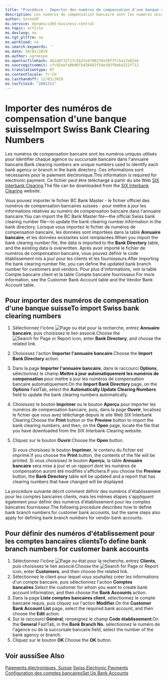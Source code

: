 ```yaml
---
title: "Procédure : Importer des numéros de compensation d'une banque suisse"
description: Les numéros de compensation bancaire sont les numéros uniques utilisés pour identifier chaque agence ou succursale bancaire dans l'annuaire bancaire. Ces informations sont nécessaires pour le paiement électronique. Ce fichier peut être téléchargé à partir du site Web SIX Interbank Clearing.
author: SorenGP
ms.service: dynamics365-business-central
ms.topic: article
ms.devlang: na
ms.tgt_pltfrm: na
ms.workload: na
ms.search.keywords: ''
ms.date: 10/01/2019
ms.author: sgroespe
ms.openlocfilehash: 4b2a8f33717c5b2fe4798378a70f7fc5a17e62d4
ms.sourcegitcommit: cfc92eefa8b06fb426482f54e393f0e6e222f712
ms.translationtype: HT
ms.contentlocale: fr-CH
ms.lasthandoff: 12/03/2019
ms.locfileid: "2881311"
---
```

# <a name="import-swiss-bank-clearing-numbers"></a><span data-ttu-id="8b6aa-105">Importer des numéros de compensation d'une banque suisse</span><span class="sxs-lookup"><span data-stu-id="8b6aa-105">Import Swiss Bank Clearing Numbers</span></span>
<span data-ttu-id="8b6aa-106">Les numéros de compensation bancaire sont les numéros uniques utilisés pour identifier chaque agence ou succursale bancaire dans l'annuaire bancaire.</span><span class="sxs-lookup"><span data-stu-id="8b6aa-106">Bank clearing numbers are unique numbers used to identify each bank agency or branch in the bank directory.</span></span> <span data-ttu-id="8b6aa-107">Ces informations sont nécessaires pour le paiement électronique.</span><span class="sxs-lookup"><span data-stu-id="8b6aa-107">This information is required for electronic payment.</span></span> <span data-ttu-id="8b6aa-108">Ce fichier peut être téléchargé à partir du site Web [SIX Interbank Clearing](https://go.microsoft.com/fwlink/?LinkId=145121).</span><span class="sxs-lookup"><span data-stu-id="8b6aa-108">The file can be downloaded from the [SIX Interbank Clearing](https://go.microsoft.com/fwlink/?LinkId=145121) website.</span></span>  

<span data-ttu-id="8b6aa-109">Vous pouvez importer le fichier BC Bank Master - le fichier officiel des numéros de compensation bancaires suisses - pour mettre à jour les informations relatives au numéro de compensation bancaire dans l'annuaire bancaire.</span><span class="sxs-lookup"><span data-stu-id="8b6aa-109">You can import the BC Bank Master file—the official Swiss bank clearing number file—to update the bank clearing number information in the bank directory.</span></span> <span data-ttu-id="8b6aa-110">Lorsque vous importez le fichier de numéros de compensation bancaire, les données sont importées dans la table **Annuaire bancaire**, et les données existantes sont remplacées.</span><span class="sxs-lookup"><span data-stu-id="8b6aa-110">When you import the bank clearing number file, the data is imported to the **Bank Directory** table, and the existing data is overwritten.</span></span> <span data-ttu-id="8b6aa-111">Après avoir importé le fichier de numéros de compensation bancaire, vous pouvez définir le code établissement mis à jour pour les clients et les fournisseurs.</span><span class="sxs-lookup"><span data-stu-id="8b6aa-111">After importing the bank clearing number file, you can define the updated bank branch number for customers and vendors.</span></span> <span data-ttu-id="8b6aa-112">Pour plus d'informations, voir la table Compte bancaire client et la table Compte bancaire fournisseur.</span><span class="sxs-lookup"><span data-stu-id="8b6aa-112">For more information, see the Customer Bank Account table and the Vendor Bank Account table.</span></span>  

## <a name="to-import-swiss-bank-clearing-numbers"></a><span data-ttu-id="8b6aa-113">Pour importer des numéros de compensation d'une banque suisse</span><span class="sxs-lookup"><span data-stu-id="8b6aa-113">To import Swiss bank clearing numbers</span></span>  

1.  <span data-ttu-id="8b6aa-114">Sélectionnez l'icône ![Page ou état pour la recherche](../../media/ui-search/search_small.png "Icône Page ou état pour la recherche"), entrez **Annuaire bancaire**, puis choisissez le lien associé.</span><span class="sxs-lookup"><span data-stu-id="8b6aa-114">Choose the ![Search for Page or Report](../../media/ui-search/search_small.png "Search for Page or Report icon") icon, enter **Bank Directory**, and choose the related link.</span></span>  
2.  <span data-ttu-id="8b6aa-115">Choisissez l'action **Importer l'annuaire bancaire**.</span><span class="sxs-lookup"><span data-stu-id="8b6aa-115">Choose the **Import Bank Directory** action.</span></span>  
3.  <span data-ttu-id="8b6aa-116">Dans la page **Importer l'annuaire bancaire**, dans le raccourci **Options**, sélectionnez le champ **Mettre à jour automatiquement les numéros de compensation** pour mettre à jour les numéros de compensation bancaire automatiquement.</span><span class="sxs-lookup"><span data-stu-id="8b6aa-116">On the **Import Bank Directory** page, on the **Options** FastTab, select the **Automatically Update Clearing Numbers** field to update the bank clearing numbers automatically.</span></span>  
4.  <span data-ttu-id="8b6aa-117">Choisissez le bouton **Imprimer** ou le bouton **Aperçu** pour importer les numéros de compensation bancaire, puis, dans la page **Ouvrir**, localisez le fichier que vous avez téléchargé depuis le site Web SIX Interbank Clearing.</span><span class="sxs-lookup"><span data-stu-id="8b6aa-117">Choose the **Print** button or the **Preview** button to import the bank clearing numbers, and then, on the **Open** page, locate the file that you have downloaded from the SIX Interbank Clearing website.</span></span>
5. <span data-ttu-id="8b6aa-118">Cliquez sur le bouton **Ouvrir**.</span><span class="sxs-lookup"><span data-stu-id="8b6aa-118">Choose the **Open** button.</span></span>  

    <span data-ttu-id="8b6aa-119">Si vous choisissez le bouton **Imprimer**, le contenu du fichier est imprimé.</span><span class="sxs-lookup"><span data-stu-id="8b6aa-119">If you choose the **Print** button, the contents of the file will be printed.</span></span> <span data-ttu-id="8b6aa-120">Si vous choisissez le bouton **Aperçu**, la table **Annuaire bancaire** sera mise à jour et un rapport dont les numéros de compensation auront été modifiés s'affichera.</span><span class="sxs-lookup"><span data-stu-id="8b6aa-120">If you choose the **Preview** button, the **Bank Directory** table will be updated and a report that has clearing numbers that have changed will be displayed.</span></span>  

<span data-ttu-id="8b6aa-121">La procédure suivante décrit comment définir des numéros d'établissement pour les comptes bancaires clients, mais les mêmes étapes s'appliquent également pour définir des numéros d'établissement pour les comptes bancaires fournisseur.</span><span class="sxs-lookup"><span data-stu-id="8b6aa-121">The following procedure describes how to define bank branch numbers for customer bank accounts, but the same steps also apply for defining bank branch numbers for vendor bank accounts.</span></span>  

## <a name="to-define-bank-branch-numbers-for-customer-bank-accounts"></a><span data-ttu-id="8b6aa-122">Pour définir des numéros d'établissement pour les comptes bancaires clients</span><span class="sxs-lookup"><span data-stu-id="8b6aa-122">To define bank branch numbers for customer bank accounts</span></span>  

1.  <span data-ttu-id="8b6aa-123">Sélectionnez l'icône ![Page ou état pour la recherche](../../media/ui-search/search_small.png "Icône Page ou état pour la recherche"), entrez **Clients**, puis choisissez le lien associé.</span><span class="sxs-lookup"><span data-stu-id="8b6aa-123">Choose the ![Search for Page or Report](../../media/ui-search/search_small.png "Search for Page or Report icon") icon, enter **Customers**, and then choose the related link.</span></span>  
2.  <span data-ttu-id="8b6aa-124">Sélectionnez le client pour lequel vous souhaitez créer les informations d'un compte bancaire, puis sélectionnez l'action **Comptes bancaires**.</span><span class="sxs-lookup"><span data-stu-id="8b6aa-124">Select the customer for whom you want to create bank account information, and then choose the **Bank Accounts** action.</span></span>  
3.  <span data-ttu-id="8b6aa-125">Dans la page **Liste comptes bancaires client**, sélectionnez le compte bancaire requis, puis cliquez sur l'action **Modifier**.</span><span class="sxs-lookup"><span data-stu-id="8b6aa-125">On the **Customer Bank Account List** page, select the required bank account, and then choose the **Edit** action.</span></span>  
4.  <span data-ttu-id="8b6aa-126">Sur le raccourci **Général**, renseignez le champ **Code établissement**.</span><span class="sxs-lookup"><span data-stu-id="8b6aa-126">On the **General** FastTab, in the **Bank Branch No.**</span></span> <span data-ttu-id="8b6aa-127">sélectionnez le numéro de l'agence ou de la succursale bancaire.</span><span class="sxs-lookup"><span data-stu-id="8b6aa-127">field, select the number of the bank agency or branch.</span></span>  
5.  <span data-ttu-id="8b6aa-128">Cliquez sur le bouton **OK**.</span><span class="sxs-lookup"><span data-stu-id="8b6aa-128">Choose the **OK** button.</span></span>  

## <a name="see-also"></a><span data-ttu-id="8b6aa-129">Voir aussi</span><span class="sxs-lookup"><span data-stu-id="8b6aa-129">See Also</span></span>  
 <span data-ttu-id="8b6aa-130">[Paiements électroniques, Suisse](swiss-electronic-payments.md) </span><span class="sxs-lookup"><span data-stu-id="8b6aa-130">[Swiss Electronic Payments](swiss-electronic-payments.md) </span></span>  
 [<span data-ttu-id="8b6aa-131">Configuration des comptes bancaires</span><span class="sxs-lookup"><span data-stu-id="8b6aa-131">Set Up Bank Accounts</span></span>](../../bank-how-setup-bank-accounts.md)
